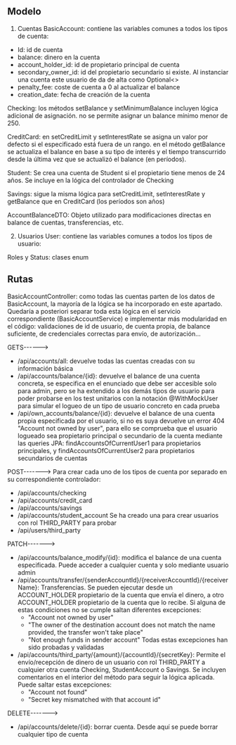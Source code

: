 Modelo
----------------
1. Cuentas
BasicAccount: contiene las variables comunes a todos los tipos de cuenta:
- Id: id de cuenta
- balance: dinero en la cuenta
- account_holder_id: id de propietario principal de cuenta
- secondary_owner_id: id del propietario secundario si existe. Al instanciar una cuenta este usuario de da de alta como Optional<>
- penalty_fee: coste de cuenta a 0 al actualizar el balance
- creation_date: fecha de creación de la cuenta

Checking:
los métodos setBalance y setMinimumBalance incluyen lógica adicional de asignación. no se permite asignar un balance mínimo menor de 250.

CreditCard:
en setCreditLimit y setInterestRate se asigna un valor por defecto si el especificado está fuera de un rango. 
en el método getBalance se actualiza el balance en base a su tipo de interés y el tiempo transcurrido desde la última vez que se actualizó el balance (en períodos).

Student:
Se crea una cuenta de Student si el propietario tiene menos de 24 años. Se incluye en la lógica del controlador de Checking

Savings:
sigue la misma lógica para setCreditLimit, setInterestRate y getBalance que en CreditCard (los períodos son años)

AccountBalanceDTO:
Objeto utilizado para modificaciones directas en balance de cuentas, transferencias, etc.

2. Usuarios
User: contiene las variables comunes a todos los tipos de usuario:

Roles y Status: clases enum

Rutas
-------------------
BasicAccountController: como todas las cuentas parten de los datos de BasicAccount, la mayoría de la lógica se ha incorporado en este apartado. 
Quedaría a posteriori separar toda esta lógica en el servicio correspondiente (BasicAccountService) e implementar más modularidad en el código:
validaciones de id de usuario, de cuenta propia, de balance suficiente, de credenciales correctas para envío, de autorización...

GETS------>
- /api/accounts/all: devuelve todas las cuentas creadas con su información básica
- /api/accounts/balance/{id}: devuelve el balance de una cuenta concreta, se especifica en el enunciado que debe ser accesible solo para admin, pero
se ha extendido a los demás tipos de usuario para poder probarse en los test unitarios con la notación @WithMockUser para simular el logueo de
un tipo de usuario concreto en cada prueba
- /api/own_accounts/balance/{id}: devuelve el balance de una cuenta propia especificada por el usuario, si no es suya devuelve un error 404 
"Account not owned by user", para ello se comprueba que el usuario logueado sea propietario principal o secundario de la cuenta mediante las
queries JPA: findAccountsOfCurrentUser1 para propietarios principales, y findAccountsOfCurrentUser2 para propietarios secundarios de cuentas

POST-------> Para crear cada uno de los tipos de cuenta por separado en su correspondiente controlador:
- /api/accounts/checking
- /api/accounts/credit_card
- /api/accounts/savings
- /api/accounts/student_account
Se ha creado una para crear usuarios con rol THIRD_PARTY para probar
- /api/users/third_party

PATCH------->
- /api/accounts/balance_modify/{id}: modifica el balance de una cuenta especificada. Puede acceder a cualquier cuenta y solo mediante usuario admin
- /api/accounts/transfer/{senderAccountId}/{receiverAccountId}/{receiverName}: Transferencias. Se pueden ejecutar desde un ACCOUNT_HOLDER propietario de
la cuenta que envía el dinero, a otro ACCOUNT_HOLDER propietario de la cuenta que lo recibe. Si alguna de estas condiciones no se cumple saltan 
diferentes excepciones:
    - "Account not owned by user"
    - "The owner of the destination account does not match the name provided, the transfer won't take place"
    - "Not enough funds in sender account"
    Todas estas excepciones han sido probadas y validadas
- /api/accounts/third_party/{amount}/{accountId}/{secretKey}: Permite el envío/recepción de dinero de un usuario con rol THIRD_PARTY a cualquier otra
cuenta Checking, StudentAccount o Savings. Se incluyen comentarios en el interior del método para seguir la lógica aplicada. Puede saltar estas 
excepciones:
    - "Account not found"
    - "Secret key mismatched with that account id"
    
DELETE------->
- /api/accounts/delete/{id}: borrar cuenta. Desde aquí se puede borrar cualquier tipo de cuenta


